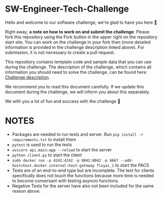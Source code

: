 # SW-Engineer-Tech-Challenge
Hello and welcome to our software challenge, we're glad to have you here 👋

Right away, **a note on how to work on and submit the challenge**: Please fork this repository using the Fork button in the upper right on the repository start site.
You can work on the challenge in your fork then (more detailed information is provided in the challenge description linked above).
For submission, it is not necessary to create a pull request.

This repository contains template code and sample data that you can use during the challenge.
The description of the challenge, which contains all information you should need to solve the challenge, can be found here: [Challenge description](https://floyai.atlassian.net/wiki/external/84377616/NmZjYjZkZmJkYTcxNGNlMDgyODQ0OWUzYWYxNjZhY2I?atlOrigin=eyJpIjoiNTg3N2E0NTVhMjBlNDVmM2I1NGNiNmVmOWMwZGRiZmEiLCJwIjoiYyJ9).

We recommend you to read this document carefully.
If we update this document during the challenge, we will inform you about this separately.


We with you a lot of fun and success with the challenge 🚀

# NOTES
- Packages are needed to run tests and server. Run `pip install -r requirements.txt` to install them
- `pytest` is used to run the tests
- `uvicorn api.main:app --reload` to start the server
- `python client.py` to start the client
- `sudo docker run -p 4242:4242 -p 8042:8042 -p 6667 --add-host=host.docker.internal:host-gateway floyai_1` to start the PACS
- Tests are of an end-to-end type but are incomplete. The test for clients specifically does not touch the functions because more time is needed to become conversant with testing asyncio functions.
- Negative Tests for the server have also not been included for the same reason above.
